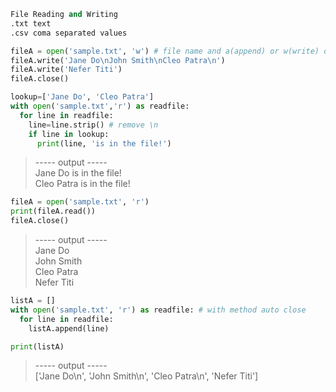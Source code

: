```python
File Reading and Writing
.txt text
.csv coma separated values

fileA = open('sample.txt', 'w') # file name and a(append) or w(write) or r(read)
fileA.write('Jane Do\nJohn Smith\nCleo Patra\n')
fileA.write('Nefer Titi')
fileA.close()
```
```python
lookup=['Jane Do', 'Cleo Patra']
with open('sample.txt','r') as readfile:
  for line in readfile:
    line=line.strip() # remove \n
    if line in lookup:
      print(line, 'is in the file!')
```
> ----- output -----  
> Jane Do is in the file!  
> Cleo Patra is in the file!  
  
```python
fileA = open('sample.txt', 'r')
print(fileA.read())
fileA.close()
```
> ----- output -----  
> Jane Do  
> John Smith  
> Cleo Patra  
> Nefer Titi  

```python
listA = []
with open('sample.txt', 'r') as readfile: # with method auto close
  for line in readfile:
    listA.append(line)

print(listA)
```
> ----- output -----  
> ['Jane Do\n', 'John Smith\n', 'Cleo Patra\n', 'Nefer Titi']



